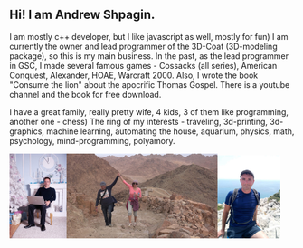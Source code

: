 ## Hi! I am Andrew Shpagin.

I am mostly c++ developer, but I like javascript as well, mostly for fun)
I am currently the owner and lead programmer of the 3D-Coat (3D-modeling package), so this is my main business. In the past, as the lead programmer in GSC, I made several famous games - Cossacks (all series), American Conquest, Alexander, HOAE, Warcraft 2000. Also, I wrote the book "Consume the lion" about the apocrific Thomas Gospel. There is a youtube channel and the book for free download.

I have a great family, really pretty wife, 4 kids, 3 of them like programming, another one - chess)
The ring of my interests - traveling, 3d-printing, 3d-graphics, machine learning, automating the house, aquarium, physics, math, psychology, mind-programming, polyamory.
<div style="display: table"><img style="width:20%" src="LikeABoss.jpg" /> <img style="width:53%" src="MosesMountain.jpg" /> <img style="width:22%" src="OnTheTop.jpg" /></div>
